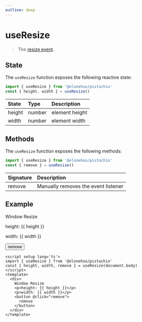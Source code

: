 ```yaml
---
outline: deep
---
```


<script setup lang='ts'>
import {useResize} from '@elonehoo/pistachio'
const { height, width, remove } = useResize(document.body)
</script>

# useResize

> The [resize event](https://developer.mozilla.org/en-US/docs/Web/API/Window/resize_event).
## State

The `useResize` function exposes the following reactive state:

```typescript
import { useResize } from '@elonehoo/pistachio'
const { height, width } = useResize()
```

| State |	Type | Description |
|:-------|:------|:-------------|
| height | number | element height |
| width |	number | element width |

## Methods

The `useResize` function exposes the following methods:

```typescript
import { useResize } from '@elonehoo/pistachio'
const { remove } = useResize()
```

| Signature |	Description |
|:-------|:------|
| remove | Manually removes the event listener |

## Example

<div>
  Window Resize
  <p>height: {{ height }}</p>
  <p>width: {{ width }}</p>
  <button @click='remove'>remove</button>
</div>

```vue
<script setup lang='ts'>
import { useResize } from '@elonehoo/pistachio'
const { height, width, remove } = useResize(document.body)
</script>
<template>
  <div>
    Window Resize
    <p>height: {{ height }}</p>
    <p>width: {{ width }}</p>
    <button @click="remove">
      remove
    </button>
  </div>
</template>
```
